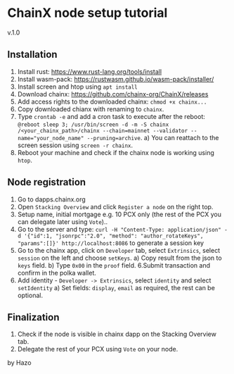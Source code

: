 # ChainX node setup tutorial

v.1.0

## Installation

1. Install rust: https://www.rust-lang.org/tools/install
2. Install wasm-pack: https://rustwasm.github.io/wasm-pack/installer/
3. Install screen and htop using `apt install`
4. Download chainx: https://github.com/chainx-org/ChainX/releases
5. Add access rights to the downloaded chainx: `chmod +x chainx...`
6. Copy downloaded chianx with renaming to `chainx`.
7. Type `crontab -e` and add a cron task to execute after the reboot: `@reboot sleep 3; /usr/bin/screen -d -m -S chainx /<your_chainx_path>/chainx --chain=mainnet --validator --name="your_node_name" --pruning=archive`.
  a) You can reattach to the screen session using `screen -r chainx`.
8. Reboot your machine and check if the chainx node is working using `htop`.

## Node registration

1. Go to dapps.chainx.org
2. Open `Stacking Overview` and click `Register a node` on the right top.
3. Setup name, initial mortgage e.g. 10 PCX only (the rest of the PCX you can delegate later using `Vote`)..
4. Go to the server and type: `curl -H "Content-Type: application/json" -d '{"id":1, "jsonrpc":"2.0", "method": "author_rotateKeys", "params":[]}' http://localhost:8086` to generate a session key
5. Go to the chainx app, click on `Developer` tab, select `Extrinsics`, select `session` on the left and choose `setKeys`.
  a) Copy result from the json to `keys` field.
  b) Type `0x00` in the `proof` field.
6.Submit transaction and confirm in the polka wallet.
7. Add identity - `Developer -> Extrinsics`, select `identity` and select `setIdentity`
  a) Set fields: `display`, `email` as required, the rest can be optional.

## Finalization

1. Check if the node is visible in chainx dapp on the Stacking Overview tab.
2. Delegate the rest of your PCX using `Vote` on your node.

by Hazo
